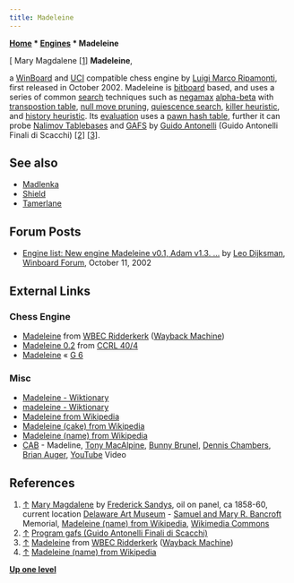```yaml
---
title: Madeleine
---
```

**[Home](Home "Home") \* [Engines](Engines "Engines") \* Madeleine**



[ Mary Magdalene <a id="cite-note-1" href="#cite-ref-1">[1]</a>
**Madeleine**,  

a [WinBoard](WinBoard "WinBoard") and [UCI](UCI "UCI") compatible chess engine by [Luigi Marco Ripamonti](Luigi_Marco_Ripamonti "Luigi Marco Ripamonti"), first released in October 2002. 
Madeleine is [bitboard](Bitboards "Bitboards") based, and uses a series of common [search](Search "Search") techniques such as [negamax](Negamax "Negamax") [alpha-beta](Alpha-Beta "Alpha-Beta") with [transpostion table](Transposition_Table "Transposition Table"), [null move pruning](Null_Move_Pruning "Null Move Pruning"), [quiescence search](Quiescence_Search "Quiescence Search"), [killer heuristic](Killer_Heuristic "Killer Heuristic"), and [history heuristic](History_Heuristic "History Heuristic"). 
Its [evaluation](Evaluation "Evaluation") uses a [pawn hash table](Pawn_Hash_Table "Pawn Hash Table"), further it can probe [Nalimov Tablebases](Nalimov_Tablebases "Nalimov Tablebases") and [GAFS](GAFS "GAFS") by [Guido Antonelli](index.php?title=Guido_Antonelli&action=edit&redlink=1 "Guido Antonelli (page does not exist)") (Guido Antonelli Finali di Scacchi) <a id="cite-note-2" href="#cite-ref-2">[2]</a> <a id="cite-note-3" href="#cite-ref-3">[3]</a>. 



## See also


* [Madlenka](index.php?title=Madlenka&action=edit&redlink=1 "Madlenka (page does not exist)")
* [Shield](Shield "Shield")
* [Tamerlane](Tamerlane "Tamerlane")


## Forum Posts


* [Engine list: New engine Madeleine v0.1, Adam v1.3. ...](http://www.open-aurec.com/wbforum/viewtopic.php?f=18&t=39503) by [Leo Dijksman](Leo_Dijksman "Leo Dijksman"), [Winboard Forum](Computer_Chess_Forums "Computer Chess Forums"), October 11, 2002


## External Links


### Chess Engine


* [Madeleine](https://web.archive.org/web/20120513100353/http://wbec-ridderkerk.nl/html/details1/Madeleine.html) from [WBEC Ridderkerk](WBEC "WBEC") ([Wayback Machine](https://en.wikipedia.org/wiki/Wayback_Machine))
* [Madeleine 0.2](http://www.computerchess.org.uk/ccrl/404/cgi/engine_details.cgi?print=Details&each_game=1&eng=Madeleine%200.2) from [CCRL 40/4](CCRL "CCRL")
* [Madeleine](https://www.g-sei.org/category/chess-engines/madeleine/) « [G 6](G_6 "G 6")


### Misc


* [Madeleine - Wiktionary](https://en.wiktionary.org/wiki/Madeleine)
* [madeleine - Wiktionary](https://en.wiktionary.org/wiki/madeleine)
* [Madeleine from Wikipedia](https://en.wikipedia.org/wiki/Madeleine)
* [Madeleine (cake) from Wikipedia](https://en.wikipedia.org/wiki/Madeleine_%28cake%29)
* [Madeleine (name) from Wikipedia](https://en.wikipedia.org/wiki/Madeleine_%28name%29)
* [CAB](Category:CAB "Category:CAB") - Madeline, [Tony MacAlpine](https://en.wikipedia.org/wiki/Tony_MacAlpine), [Bunny Brunel](https://en.wikipedia.org/wiki/Bunny_Brunel), [Dennis Chambers](Category:Dennis_Chambers "Category:Dennis Chambers"), [Brian Auger](Category:Brian_Auger "Category:Brian Auger"), [YouTube](https://en.wikipedia.org/wiki/YouTube) Video


 
## References


1. <a id="cite-ref-1" href="#cite-note-1">↑</a> [Mary Magdalene](https://en.wikipedia.org/wiki/Mary_Magdalene) by [Frederick Sandys](Category:Frederick_Sandys "Category:Frederick Sandys"), oil on panel, ca 1858-60, current location [Delaware Art Museum](https://en.wikipedia.org/wiki/Delaware_Art_Museum) - [Samuel and Mary R. Bancroft](https://en.wikipedia.org/wiki/Samuel_Bancroft) Memorial, [Madeleine (name) from Wikipedia](https://en.wikipedia.org/wiki/Madeleine_%28name%29), [Wikimedia Commons](https://en.wikipedia.org/wiki/Wikimedia_Commons)
2. <a id="cite-ref-2" href="#cite-note-2">↑</a> [Program gafs (Guido Antonelli Finali di Scacchi)](http://users.libero.it/rigel_g/#Inglese)
3. <a id="cite-ref-3" href="#cite-note-3">↑</a> [Madeleine](https://web.archive.org/web/20120513100353/http://wbec-ridderkerk.nl/html/details1/Madeleine.html) from [WBEC Ridderkerk](WBEC "WBEC") ([Wayback Machine](https://en.wikipedia.org/wiki/Wayback_Machine))
4. <a id="cite-ref-4" href="#cite-note-4">↑</a> [Madeleine (name) from Wikipedia](https://en.wikipedia.org/wiki/Madeleine_%28name%29)

**[Up one level](Engines "Engines")**







 

